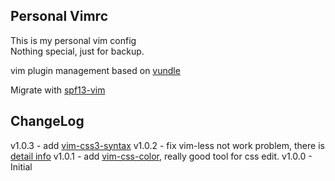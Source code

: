 ## Personal Vimrc

This is my personal vim config  
Nothing special, just for backup.

vim plugin management based on [vundle](https://github.com/gmarik/vundle)

Migrate with [spf13-vim](https://github.com/spf13/spf13-vim)

## ChangeLog

v1.0.3 - add [vim-css3-syntax](https://github.com/hail2u/vim-css3-syntax)
v1.0.2 - fix vim-less not work problem, there is [detail info](http://stackoverflow.com/questions/5602767/why-is-vim-not-detecting-my-coffescript-filetype)
v1.0.1 - add [vim-css-color](https://github.com/skammer/vim-css-color), really good tool for css edit.
v1.0.0 - Initial
